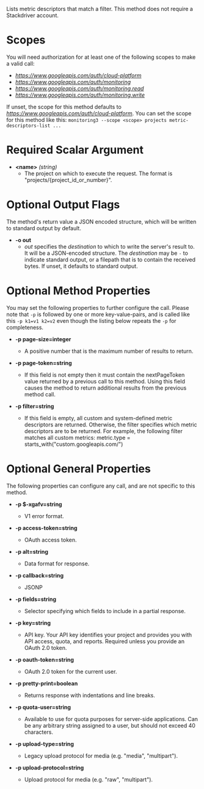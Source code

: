 Lists metric descriptors that match a filter. This method does not require a Stackdriver account.
# Scopes

You will need authorization for at least one of the following scopes to make a valid call:

* *https://www.googleapis.com/auth/cloud-platform*
* *https://www.googleapis.com/auth/monitoring*
* *https://www.googleapis.com/auth/monitoring.read*
* *https://www.googleapis.com/auth/monitoring.write*

If unset, the scope for this method defaults to *https://www.googleapis.com/auth/cloud-platform*.
You can set the scope for this method like this: `monitoring3 --scope <scope> projects metric-descriptors-list ...`
# Required Scalar Argument
* **&lt;name&gt;** *(string)*
    - The project on which to execute the request. The format is &#34;projects/{project_id_or_number}&#34;.

# Optional Output Flags

The method's return value a JSON encoded structure, which will be written to standard output by default.

* **-o out**
    - *out* specifies the *destination* to which to write the server's result to.
      It will be a JSON-encoded structure.
      The *destination* may be `-` to indicate standard output, or a filepath that is to contain the received bytes.
      If unset, it defaults to standard output.
# Optional Method Properties

You may set the following properties to further configure the call. Please note that `-p` is followed by one 
or more key-value-pairs, and is called like this `-p k1=v1 k2=v2` even though the listing below repeats the
`-p` for completeness.

* **-p page-size=integer**
    - A positive number that is the maximum number of results to return.

* **-p page-token=string**
    - If this field is not empty then it must contain the nextPageToken value returned by a previous call to this method. Using this field causes the method to return additional results from the previous method call.

* **-p filter=string**
    - If this field is empty, all custom and system-defined metric descriptors are returned. Otherwise, the filter specifies which metric descriptors are to be returned. For example, the following filter matches all custom metrics:
        metric.type = starts_with(&#34;custom.googleapis.com/&#34;)
        

# Optional General Properties

The following properties can configure any call, and are not specific to this method.

* **-p $-xgafv=string**
    - V1 error format.

* **-p access-token=string**
    - OAuth access token.

* **-p alt=string**
    - Data format for response.

* **-p callback=string**
    - JSONP

* **-p fields=string**
    - Selector specifying which fields to include in a partial response.

* **-p key=string**
    - API key. Your API key identifies your project and provides you with API access, quota, and reports. Required unless you provide an OAuth 2.0 token.

* **-p oauth-token=string**
    - OAuth 2.0 token for the current user.

* **-p pretty-print=boolean**
    - Returns response with indentations and line breaks.

* **-p quota-user=string**
    - Available to use for quota purposes for server-side applications. Can be any arbitrary string assigned to a user, but should not exceed 40 characters.

* **-p upload-type=string**
    - Legacy upload protocol for media (e.g. &#34;media&#34;, &#34;multipart&#34;).

* **-p upload-protocol=string**
    - Upload protocol for media (e.g. &#34;raw&#34;, &#34;multipart&#34;).
